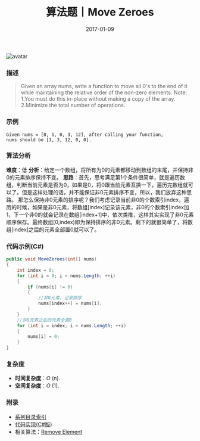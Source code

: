 ﻿---
title: 算法题丨Move Zeroes
tags:
  - 算法
  - 编程技巧
  - 数据结构
categories: 计算机基础
date: 2017-01-09
---
![avatar](https://mysite.bj.bcebos.com/images/articles/1accdf41-135a-477e-b91f-53f911c10fa6.jpg)

### 描述
>Given an array nums, write a function to move all 0's to the end of it while maintaining the relative order of the non-zero elements.
Note:
1.You must do this in-place without making a copy of the array.
2.Minimize the total number of operations.

### 示例
```
Given nums = [0, 1, 0, 3, 12], after calling your function, 
nums should be [1, 3, 12, 0, 0].
```

<!-- more -->

### 算法分析
**难度**：低
**分析**：给定一个数组，将所有为0的元素都移动到数组的末尾，并保持非0的元素排序保持不变。
**思路**：首先，思考满足第1个条件很简单，就是遍历数组，判断当前元素是否为0，如果是0，将0跟当前元素互换一下，遍历完数组就可以了。但是这样处理的话，并不能保证非0元素排序不变，所以，我们放弃这种思路。
那怎么保持非0元素的排序呢？我们考虑记录当前非0的个数索引index，遍历的时候，如果是非0元素，将数组[index]记录该元素，非0的个数索引index加1，下一个非0的就会记录在数组[index+1]中，依次类推，这样其实实现了非0元素顺序保存。最终数组[0,index)即为保持排序的非0元素。剩下的就很简单了，将数组[index]之后的元素全部置0就可以了。

### 代码示例(C#)
```csharp
public void MoveZeroes(int[] nums)
{
    int index = 0;
    for (int i = 0; i < nums.Length; ++i)
    {
        if (nums[i] != 0)
        {
            //非0元素，记录排序
            nums[index++] = nums[i];
        }
    }
    //非0元素之后的元素全置0
    for (int i = index; i < nums.Length; ++i)
    {
        nums[i] = 0;
    }
}          
```

### 复杂度
- **时间复杂度**：*O* (n). 
- **空间复杂度**：*O* (1).

### 附录
- [系列目录索引](/posts/algorithm/index/)
- [代码实现(C#版)](https://github.com/lizzie2008/LeetCode.git)
- 相关算法：[Remove Element](/posts/algorithm/008.Remove.Element/)